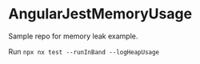 # AngularJestMemoryUsage

Sample repo for memory leak example.

Run `npx nx test --runInBand --logHeapUsage`
